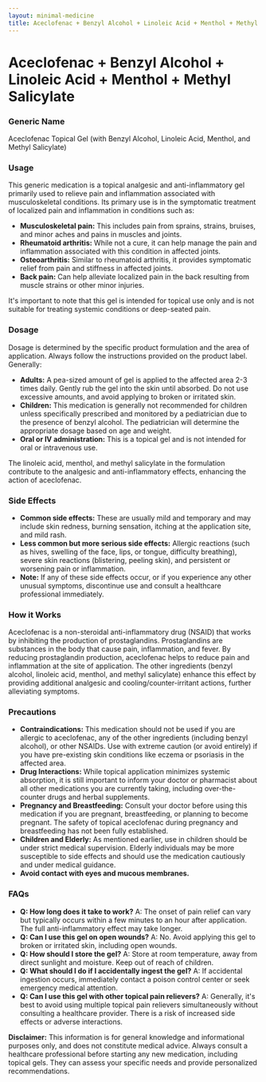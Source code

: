 ```yaml
---
layout: minimal-medicine
title: Aceclofenac + Benzyl Alcohol + Linoleic Acid + Menthol + Methyl Salicylate
---
```


# Aceclofenac + Benzyl Alcohol + Linoleic Acid + Menthol + Methyl Salicylate
### Generic Name
Aceclofenac Topical Gel (with Benzyl Alcohol, Linoleic Acid, Menthol, and Methyl Salicylate)


### Usage

This generic medication is a topical analgesic and anti-inflammatory gel primarily used to relieve pain and inflammation associated with musculoskeletal conditions.  Its primary use is in the symptomatic treatment of localized pain and inflammation in conditions such as:

* **Musculoskeletal pain:** This includes pain from sprains, strains, bruises, and minor aches and pains in muscles and joints.
* **Rheumatoid arthritis:** While not a cure, it can help manage the pain and inflammation associated with this condition in affected joints.
* **Osteoarthritis:** Similar to rheumatoid arthritis, it provides symptomatic relief from pain and stiffness in affected joints.
* **Back pain:** Can help alleviate localized pain in the back resulting from muscle strains or other minor injuries.

It's important to note that this gel is intended for topical use only and is not suitable for treating systemic conditions or deep-seated pain.


### Dosage

Dosage is determined by the specific product formulation and the area of application.  Always follow the instructions provided on the product label. Generally:

* **Adults:** A pea-sized amount of gel is applied to the affected area 2-3 times daily. Gently rub the gel into the skin until absorbed.  Do not use excessive amounts, and avoid applying to broken or irritated skin.
* **Children:** This medication is generally not recommended for children unless specifically prescribed and monitored by a pediatrician due to the presence of benzyl alcohol.  The pediatrician will determine the appropriate dosage based on age and weight.
* **Oral or IV administration:** This is a topical gel and is not intended for oral or intravenous use.

The linoleic acid, menthol, and methyl salicylate in the formulation contribute to the analgesic and anti-inflammatory effects, enhancing the action of aceclofenac.


### Side Effects

* **Common side effects:**  These are usually mild and temporary and may include skin redness, burning sensation, itching at the application site, and mild rash.
* **Less common but more serious side effects:**  Allergic reactions (such as hives, swelling of the face, lips, or tongue, difficulty breathing), severe skin reactions (blistering, peeling skin), and persistent or worsening pain or inflammation.  
* **Note:** If any of these side effects occur, or if you experience any other unusual symptoms, discontinue use and consult a healthcare professional immediately.


### How it Works

Aceclofenac is a non-steroidal anti-inflammatory drug (NSAID) that works by inhibiting the production of prostaglandins. Prostaglandins are substances in the body that cause pain, inflammation, and fever. By reducing prostaglandin production, aceclofenac helps to reduce pain and inflammation at the site of application.  The other ingredients (benzyl alcohol, linoleic acid, menthol, and methyl salicylate) enhance this effect by providing additional analgesic and cooling/counter-irritant actions, further alleviating symptoms.


### Precautions

* **Contraindications:** This medication should not be used if you are allergic to aceclofenac, any of the other ingredients (including benzyl alcohol), or other NSAIDs.  Use with extreme caution (or avoid entirely) if you have pre-existing skin conditions like eczema or psoriasis in the affected area.
* **Drug Interactions:**  While topical application minimizes systemic absorption, it is still important to inform your doctor or pharmacist about all other medications you are currently taking, including over-the-counter drugs and herbal supplements.
* **Pregnancy and Breastfeeding:**  Consult your doctor before using this medication if you are pregnant, breastfeeding, or planning to become pregnant.  The safety of topical aceclofenac during pregnancy and breastfeeding has not been fully established.
* **Children and Elderly:** As mentioned earlier, use in children should be under strict medical supervision.  Elderly individuals may be more susceptible to side effects and should use the medication cautiously and under medical guidance.
* **Avoid contact with eyes and mucous membranes.**


### FAQs

* **Q: How long does it take to work?** A: The onset of pain relief can vary but typically occurs within a few minutes to an hour after application.  The full anti-inflammatory effect may take longer.
* **Q: Can I use this gel on open wounds?** A: No.  Avoid applying this gel to broken or irritated skin, including open wounds.
* **Q: How should I store the gel?** A: Store at room temperature, away from direct sunlight and moisture. Keep out of reach of children.
* **Q: What should I do if I accidentally ingest the gel?** A: If accidental ingestion occurs, immediately contact a poison control center or seek emergency medical attention.
* **Q: Can I use this gel with other topical pain relievers?** A:  Generally, it's best to avoid using multiple topical pain relievers simultaneously without consulting a healthcare provider.  There is a risk of increased side effects or adverse interactions.


**Disclaimer:** This information is for general knowledge and informational purposes only, and does not constitute medical advice.  Always consult a healthcare professional before starting any new medication, including topical gels.  They can assess your specific needs and provide personalized recommendations.
